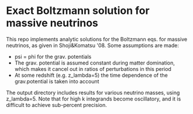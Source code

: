 # Exact Boltzmann solution for massive neutrinos

This repo implements analytic solutions for the Boltzmann eqs. for massive
neutrinos, as given in Shoji&Komatsu '08. Some assumptions are made:

- psi = phi for the grav. potentials
- The grav. potential is assumed constant during matter domination, which makes
  it cancel out in ratios of perturbations in this period
- At some redshift (e.g. z_lambda=5) the time dependence of the grav.potential is taken into account

The output directory includes results for various neutrino masses, using
z_lambda=5. Note that for high k integrands become oscillatory, and it is
difficult to achieve sub-percent precision.
